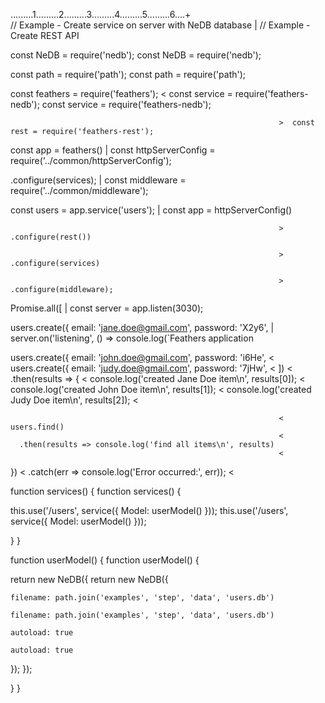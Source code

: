                                                                    .........1.........2.........3.........4.........5.........6....+                                                                   // Example - Create service on server with NeDB database                                                                |  // Example - Create REST API                                                                                                                                                                                                         const NeDB = require('nedb');                                                                   const NeDB = require('nedb');                                                                   const path = require('path');                                                                   const path = require('path');                                                                                                                                                                                                         const feathers = require('feathers');                                                                <const service = require('feathers-nedb');                                                                   const service = require('feathers-nedb');                                                                                                                                   >  const rest = require('feathers-rest');                                                                                                                                                                                                         const app = feathers()                                                                |  const httpServerConfig = require('../common/httpServerConfig');                                                                     .configure(services);                                                                |  const middleware = require('../common/middleware');                                                                                                                                                                                                         const users = app.service('users');                                                                |  const app = httpServerConfig()                                                                                                                                   >    .configure(rest())                                                                                                                                   >    .configure(services)                                                                                                                                   >    .configure(middleware);                                                                                                                                                                                                         Promise.all([                                                                |  const server = app.listen(3030);                                                                     users.create({ email: 'jane.doe@gmail.com', password: 'X2y6',                                                                |  server.on('listening', () => console.log(`Feathers application                                                                      users.create({ email: 'john.doe@gmail.com', password: 'i6He',                                                                <  users.create({ email: 'judy.doe@gmail.com', password: '7jHw',                                                                <])                                                                <  .then(results => {                                                                <    console.log('created Jane Doe item\n', results[0]);                                                                <    console.log('created John Doe item\n', results[1]);                                                                <    console.log('created Judy Doe item\n', results[2]);                                                                <                                                                    <    users.find()                                                                <      .then(results => console.log('find all items\n', results)                                                                <  })                                                                <  .catch(err => console.log('Error occurred:', err));                                                                <                                                                                                                                      function services() {                                                                   function services() {                                                                     this.use('/users', service({ Model: userModel() }));                                                                     this.use('/users', service({ Model: userModel() }));                                                                   }                                                                   }                                                                                                                                                                                                         function userModel() {                                                                   function userModel() {                                                                     return new NeDB({                                                                     return new NeDB({                                                                       filename: path.join('examples', 'step', 'data', 'users.db')                                                                       filename: path.join('examples', 'step', 'data', 'users.db')                                                                       autoload: true                                                                       autoload: true                                                                     });                                                                     });                                                                   }                                                                   }                                                                   